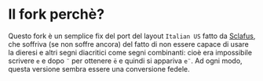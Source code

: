 # Il fork perchè?
Questo fork è un semplice fix del port del layout `Italian US` fatto da [Sclafus](https://github.com/Sclafus), che soffriva (se non soffre ancora) del fatto di non essere capace di usare la dieresi e altri segni diacritici come segni combinanti: cioè era impossibile scrivere `e` e dopo `¨` per ottenere `ë` e quindi si appariva `e¨`. Ad ogni modo, questa versione sembra essere una conversione fedele.
